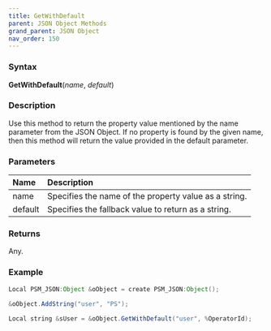 ```yaml
---
title: GetWithDefault
parent: JSON Object Methods
grand_parent: JSON Object
nav_order: 150
---
```


### [](#header-3)Syntax

**GetWithDefault**(_name_, _default_)

### [](#header-3)Description

Use this method to return the property value mentioned by the name parameter from the JSON Object.  If no property is found by the given name, then this method will return the value provided in the default parameter.

### [](#header-3)Parameters

| Name           | Description                                                                    |
|:---------------|:-------------------------------------------------------------------------------|
| name           | Specifies the name of the property value as a string.                          |
| default        | Specifies the fallback value to return as a string.                            |


### [](#header-3)Returns

Any.

### [](#header-3)Example

```java
Local PSM_JSON:Object &oObject = create PSM_JSON:Object();
   
&oObject.AddString("user", "PS");

Local string &sUser = &oObject.GetWithDefault("user", %OperatorId);
```
